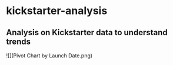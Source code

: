 # kickstarter-analysis
Analysis on Kickstarter data to understand trends
---
![](Pivot Chart by Launch Date.png)
